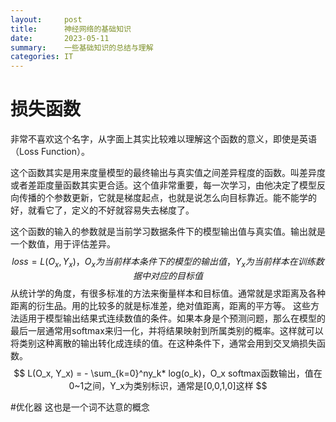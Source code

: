 ```yaml
---
layout:     post
title:      神经网络的基础知识
date:       2023-05-11
summary:    一些基础知识的总结与理解
categories: IT
---
```

# 损失函数
非常不喜欢这个名字，从字面上其实比较难以理解这个函数的意义，即使是英语（Loss Function）。

这个函数其实是用来度量模型的最终输出与真实值之间差异程度的函数。叫差异度或者差距度量函数其实更合适。这个值非常重要，每一次学习，由他决定了模型反向传播的个参数更新，它就是梯度起点，也就是说怎么向目标靠近。能不能学的好，就看它了，定义的不好就容易失去梯度了。

这个函数的输入的参数就是当前学习数据条件下的模型输出值与真实值。输出就是一个数值，用于评估差异。
$$
loss = L(O_x, Y_x) ，O_x为当前样本条件下的模型的输出值，Y_x为当前样本在训练数据中对应的目标值
$$
从统计学的角度，有很多标准的方法来衡量样本和目标值。通常就是求距离及各种距离的衍生品。用的比较多的就是标准差，绝对值距离，距离的平方等。
这些方法适用于模型输出结果式连续数值的条件。如果本身是个预测问题，那么在模型的最后一层通常用softmax来归一化，并将结果映射到所属类别的概率。这样就可以将类别这种离散的输出转化成连续的值。在这种条件下，通常会用到交叉熵损失函数。
$$
L(O_x, Y_x) = - \sum_{k=0}^ny_k* log(o_k)，O_x softmax函数输出，值在0~1之间，Y_x为类别标识，通常是[0,0,1,0]这样
$$

#优化器
这也是一个词不达意的概念